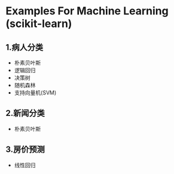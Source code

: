 #  Examples For Machine Learning (scikit-learn)

## 1.病人分类
* 朴素贝叶斯
* 逻辑回归
* 决策树
* 随机森林
* 支持向量机(SVM)

## 2.新闻分类
*  朴素贝叶斯

## 3.房价预测
*  线性回归

